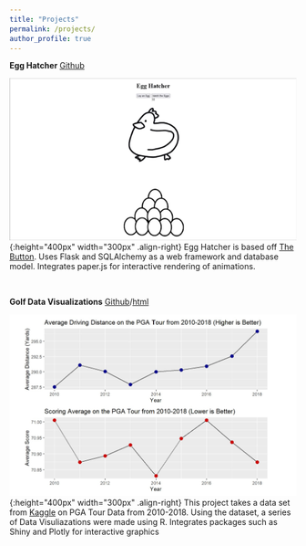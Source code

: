 ```yaml
---
title: "Projects"
permalink: /projects/
author_profile: true
---
```


**Egg Hatcher**
[Github](https://github.com/zatchliu/Egg_Hatcher)

![egg](/assets/images/egg_hatcher_clip_.gif "title"){:height="400px" width="300px" .align-right}
Egg Hatcher is based off [The Button](https://en.wikipedia.org/wiki/The_Button_(Reddit)). Uses Flask and SQLAlchemy as a web framework and database model. Integrates paper.js for interactive rendering of animations.

<br>

**Golf Data Visualizations**
[Github](https://github.com/zatchliu/GolfDataVis)/[html](/assets/images/golfDataVis.html)

![vis](/assets/images/vis_screen.jpg "title"){:height="400px" width="300px" .align-right}
This project takes a data set from [Kaggle](https://www.kaggle.com/datasets/jmpark746/pga-tour-data-2010-2018) on PGA Tour Data from 2010-2018. Using the dataset, a series of Data Visuliazations were made using R. Integrates packages such as Shiny and Plotly for interactive graphics

